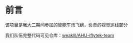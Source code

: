 # 前言

该项目是我大二期间参加的智能车讯飞组，负责的视觉巡线部分

我们队伍完整代码可见仓库：[weaklll/AHU-iflytek-team](https://github.com/weaklll/AHU-iflytek-team)
